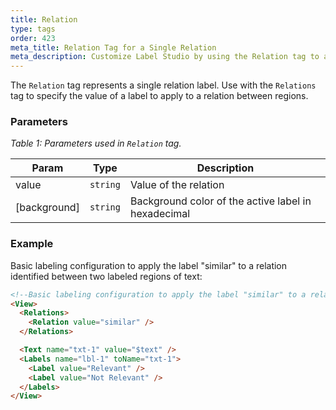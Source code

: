```yaml
---
title: Relation
type: tags
order: 423
meta_title: Relation Tag for a Single Relation
meta_description: Customize Label Studio by using the Relation tag to add a single consistent label to relations between regions in machine learning and data science projects.
---
```


The `Relation` tag represents a single relation label. Use with the `Relations` tag to specify the value of a label to apply to a relation between regions.

### Parameters
<i> Table 1: Parameters used in `Relation` tag. </i>

| Param | Type | Description |
| --- | --- | --- |
| value | <code>string</code> | Value of the relation |
| [background] | <code>string</code> | Background color of the active label in hexadecimal |

### Example
Basic labeling configuration to apply the label "similar" to a relation identified between two labeled regions of text:

```html
<!--Basic labeling configuration to apply the label "similar" to a relation identified between two labeled regions of text -->
<View>
  <Relations>
    <Relation value="similar" />
  </Relations>

  <Text name="txt-1" value="$text" />
  <Labels name="lbl-1" toName="txt-1">
    <Label value="Relevant" />
    <Label value="Not Relevant" />
  </Labels>
</View>
```
